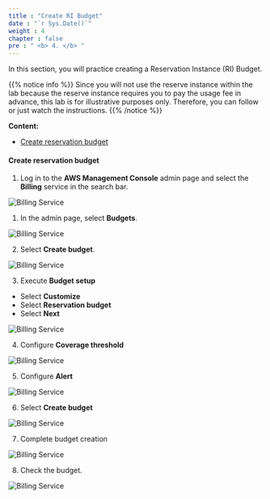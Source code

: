 ```yaml
---
title : "Create RI Budget"
date : "`r Sys.Date()`"
weight : 4
chapter : false
pre : " <b> 4. </b> "
---
```

In this section, you will practice creating a Reservation Instance (RI) Budget.

{{% notice info %}}
Since you will not use the reserve instance within the lab because the reserve instance requires you to pay the usage fee in advance, this lab is for illustrative purposes only. Therefore, you can follow or just watch the instructions.
{{% /notice %}}

**Content:**
- [Create reservation budget](#create-reservation-budget)

#### Create reservation budget

1. Log in to the **AWS Management Console** admin page and select the **Billing** service in the search bar.

![Billing Service](/images/4/0001.png?featherlight=false&width=90pc)

1. In the admin page, select **Budgets**.

![Billing Service](/images/4/0001.png?featherlight=false&width=90pc)

2. Select **Create budget**.

![Billing Service](/images/4/0001.png?featherlight=false&width=90pc)

3. Execute **Budget setup**

- Select **Customize**
- Select **Reservation budget**
- Select **Next**

![Billing Service](/images/4/0002.png?featherlight=false&width=90pc)

4. Configure **Coverage threshold**

![Billing Service](/images/4/0008.png?featherlight=false&width=90pc)

5. Configure **Alert**

![Billing Service](/images/4/0006.png?featherlight=false&width=90pc)

6. Select **Create budget**

![Billing Service](/images/4/0007.png?featherlight=false&width=90pc)

7. Complete budget creation

![Billing Service](/images/4/0009.png?featherlight=false&width=90pc)

8. Check the budget.


![Billing Service](/images/4/00010.png?featherlight=false&width=90pc)